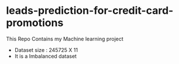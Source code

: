 # leads-prediction-for-credit-card-promotions
This Repo Contains my Machine learning project
- Dataset size : 245725 X 11
- It is a Imbalanced dataset


